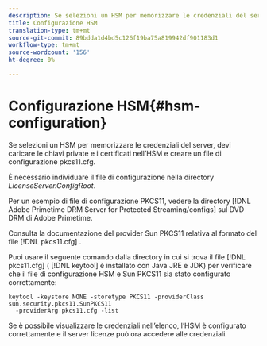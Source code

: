 ```yaml
---
description: Se selezioni un HSM per memorizzare le credenziali del server, devi caricare le chiavi private e i certificati nell’HSM e creare un file di configurazione pkcs11.cfg.
title: Configurazione HSM
translation-type: tm+mt
source-git-commit: 89bdda1d4bd5c126f19ba75a819942df901183d1
workflow-type: tm+mt
source-wordcount: '156'
ht-degree: 0%

---
```



# Configurazione HSM{#hsm-configuration}

Se selezioni un HSM per memorizzare le credenziali del server, devi caricare le chiavi private e i certificati nell’HSM e creare un file di configurazione pkcs11.cfg.

È necessario individuare il file di configurazione nella directory *LicenseServer.ConfigRoot*.

Per un esempio di file di configurazione PKCS11, vedere la directory [!DNL Adobe Primetime DRM Server for Protected Streaming/configs] sul DVD DRM di Adobe Primetime.

Consulta la documentazione del provider Sun PKCS11 relativa al formato del file [!DNL pkcs11.cfg] .

Puoi usare il seguente comando dalla directory in cui si trova il file [!DNL pkcs11.cfg] ( [!DNL keytool] è installato con Java JRE e JDK) per verificare che il file di configurazione HSM e Sun PKCS11 sia stato configurato correttamente:

```
keytool -keystore NONE -storetype PKCS11 -providerClass sun.security.pkcs11.SunPKCS11 
  -providerArg pkcs11.cfg -list
```

Se è possibile visualizzare le credenziali nell’elenco, l’HSM è configurato correttamente e il server licenze può ora accedere alle credenziali.
